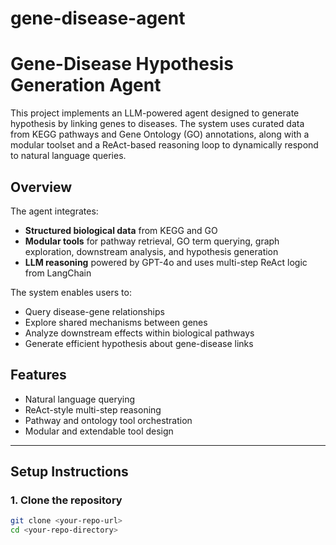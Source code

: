# gene-disease-agent

# Gene-Disease Hypothesis Generation Agent

This project implements an LLM-powered agent designed to generate hypothesis by linking genes to diseases. The system uses curated data from KEGG pathways and Gene Ontology (GO) annotations, along with a modular toolset and a ReAct-based reasoning loop to dynamically respond to natural language queries.

## Overview

The agent integrates:

- **Structured biological data** from KEGG and GO
- **Modular tools** for pathway retrieval, GO term querying, graph exploration, downstream analysis, and hypothesis generation
- **LLM reasoning** powered by GPT-4o and uses multi-step ReAct logic from LangChain

The system enables users to:

- Query disease-gene relationships
- Explore shared mechanisms between genes
- Analyze downstream effects within biological pathways
- Generate efficient hypothesis about gene-disease links

## Features

- Natural language querying
- ReAct-style multi-step reasoning
- Pathway and ontology tool orchestration
- Modular and extendable tool design

---

## Setup Instructions

### 1. Clone the repository

```bash
git clone <your-repo-url>
cd <your-repo-directory>
```
